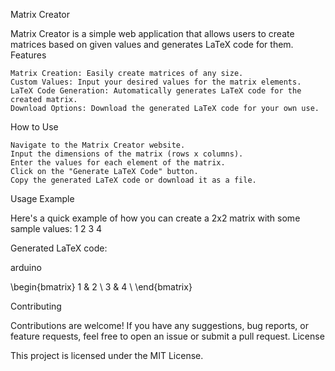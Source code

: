 Matrix Creator

Matrix Creator is a simple web application that allows users to create matrices based on given values and generates LaTeX code for them.
Features

    Matrix Creation: Easily create matrices of any size.
    Custom Values: Input your desired values for the matrix elements.
    LaTeX Code Generation: Automatically generates LaTeX code for the created matrix.
    Download Options: Download the generated LaTeX code for your own use.

How to Use

    Navigate to the Matrix Creator website.
    Input the dimensions of the matrix (rows x columns).
    Enter the values for each element of the matrix.
    Click on the "Generate LaTeX Code" button.
    Copy the generated LaTeX code or download it as a file.

Usage Example

Here's a quick example of how you can create a 2x2 matrix with some sample values:
1	2
3	4

Generated LaTeX code:

arduino

\begin{bmatrix}
1 & 2 \\
3 & 4 \\
\end{bmatrix}

Contributing

Contributions are welcome! If you have any suggestions, bug reports, or feature requests, feel free to open an issue or submit a pull request.
License

This project is licensed under the MIT License.
